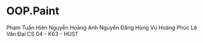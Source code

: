 # OOP.Paint
Phạm Tuấn Hiên
Nguyễn Hoàng Anh 
Nguyễn Đăng Hùng
Vũ Hoàng Phúc
Lê Văn Đại
CS 04 - K63 - HUST
